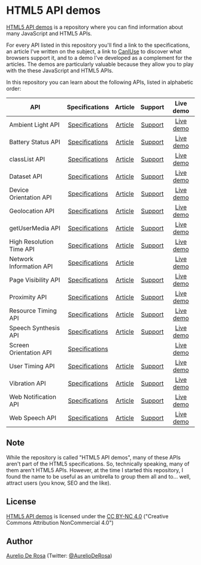 # HTML5 API demos #
[HTML5 API demos](https://github.com/AurelioDeRosa/HTML5-API-demos) is a repository where you can find information about many JavaScript and HTML5 APIs.

For every API listed in this repository you'll find a link to the specifications, an article I've written on the subject, a link to [CanIUse](http://caniuse.com/) to discover what browsers support it, and to a demo I've developed as a complement for the articles. The demos are particularly valuable because they allow you to play with the these JavaScript and HTML5 APIs.

In this repository you can learn about the following APIs, listed in alphabetic order:

| API   | Specifications | Article | Support | Live demo |
| ----- | :------------: | :-----: | :-----: | :-------: |
| Ambient Light API| [Specifications](http://www.w3.org/TR/ambient-light/) | [Article](http://flippinawesome.org/2014/05/27/introduction-to-the-ambient-light-api/) | [Support](http://caniuse.com/#feat=ambient-light) | [Live demo](http://aurelio.audero.it/demo/ambient-light-api-demo.html)
| Battery Status API| [Specifications](http://www.w3.org/TR/battery-status/) | [Article](http://code.tutsplus.com/tutorials/html5-battery-status-api--mobile-22795) | [Support](http://caniuse.com/#feat=battery-status) | [Live demo](http://aurelio.audero.it/demo/battery-status-api-demo.html)
| classList API| [Specifications](http://dom.spec.whatwg.org/#dom-element-classlist) | [Article](http://www.sitepoint.com/exploring-classlist-api/) | [Support](http://caniuse.com/#feat=classlist) | [Live demo](http://aurelio.audero.it/demo/classlist-api-demo.html)
| Dataset API| [Specifications](http://www.w3.org/TR/html5/dom.html#dom-dataset) | [Article](http://www.sitepoint.com/managing-custom-data-html5-dataset-api/) | [Support](http://caniuse.com/#feat=dataset) | [Live demo](http://aurelio.audero.it/demo/dataset-api-demo.html)
| Device Orientation API| [Specifications](http://www.w3.org/TR/orientation-event/) | [Article](http://code.tutsplus.com/tutorials/an-introduction-to-the-device-orientation-api--cms-21067) | [Support](http://caniuse.com/#feat=deviceorientation) | [Live demo](http://aurelio.audero.it/demo/device-orientation-api-demo.html)
| Geolocation API| [Specifications](http://www.w3.org/TR/geolocation-API/) | [Article](http://code.tutsplus.com/tutorials/an-introduction-to-the-geolocation-api--cms-20071) | [Support](http://caniuse.com/#feat=geolocation) | [Live demo](http://aurelio.audero.it/demo/geolocation-api-demo.html)
| getUserMedia API| [Specifications](http://www.w3.org/TR/mediacapture-streams/) | [Article](http://www.sitepoint.com/introduction-getusermedia-api/) | [Support](http://caniuse.com/#feat=stream) | [Live demo](http://aurelio.audero.it/demo/getusermedia-api-demo.html)
| High Resolution Time API| [Specifications](http://www.w3.org/TR/hr-time/) | [Article](http://www.sitepoint.com/discovering-the-high-resolution-time-api/) | [Support](http://caniuse.com/#feat=high-resolution-time) | [Live demo](http://aurelio.audero.it/demo/high-resolution-time-api-demo.html)
| Network Information API| [Specifications](http://w3c.github.io/netinfo/) | [Article](http://code.tutsplus.com/tutorials/html5-network-information-api--cms-21598) | | [Live demo](http://aurelio.audero.it/demo/network-information-api-demo.html)
| Page Visibility API| [Specifications](http://www.w3.org/TR/page-visibility/) | [Article](http://www.sitepoint.com/introduction-to-page-visibility-api/) | [Support](http://caniuse.com/#feat=pagevisibility) | [Live demo](http://aurelio.audero.it/demo/page-visibility-api-demo.html)
| Proximity API| [Specifications](http://www.w3.org/TR/proximity/) | [Article](http://www.sitepoint.com/introducing-proximity-api/) | [Support](http://caniuse.com/#feat=proximity) | [Live demo](http://aurelio.audero.it/demo/proximity-api-demo.html)
| Resource Timing API| [Specifications](http://www.w3.org/TR/resource-timing/) | [Article](http://www.sitepoint.com/introduction-resource-timing-api/) | [Support](http://caniuse.com/#feat=resource-timing) | [Live demo](http://aurelio.audero.it/demo/resource-timing-api-demo.html)
| Speech Synthesis API| [Specifications](https://dvcs.w3.org/hg/speech-api/raw-file/tip/speechapi.html#tts-section) | [Article](http://www.sitepoint.com/talking-web-pages-and-the-speech-synthesis-api/) | [Support](http://caniuse.com/#feat=speech-synthesis) | [Live demo](http://aurelio.audero.it/demo/speech-synthesis-api-demo.html)
| Screen Orientation API| [Specifications](http://www.w3.org/TR/screen-orientation/) |  |  | [Live demo](http://aurelio.audero.it/demo/screen-orientation-api-demo.html)
| User Timing API| [Specifications](http://www.w3.org/TR/user-timing/) | [Article](http://www.sitepoint.com/discovering-user-timing-api/) | [Support](http://caniuse.com/#feat=user-timing) | [Live demo](http://aurelio.audero.it/demo/user-timing-api-demo.html)
| Vibration API| [Specifications](http://www.w3.org/TR/vibration/) | [Article](http://code.tutsplus.com/tutorials/html5-vibration-api--mobile-22585) | [Support](http://caniuse.com/#feat=vibration) | [Live demo](http://aurelio.audero.it/demo/vibration-api-demo.html)
| Web Notification API| [Specifications](http://www.w3.org/TR/notifications/) | [Article](http://www.sitepoint.com/introduction-web-notifications-api/) | [Support](http://caniuse.com/#feat=notifications) | [Live demo](http://aurelio.audero.it/demo/web-notifications-api-demo.html)
| Web Speech API| [Specifications](https://dvcs.w3.org/hg/speech-api/raw-file/tip/speechapi.html) | [Article](http://www.sitepoint.com/introducing-web-speech-api/) | [Support](http://caniuse.com/#feat=web-speech) | [Live demo](http://aurelio.audero.it/demo/web-speech-api-demo.html)

## Note ##
While the repository is called "HTML5 API demos", many of these APIs aren't part of the HTML5 specifications. So, technically speaking, many of them aren't HTML5 APIs. However, at the time I started this repository, I found the name to be useful as an umbrella to group them all and to... well, attract users (you know, SEO and the like).

## License ##
[HTML5 API demos](https://github.com/AurelioDeRosa/HTML5-API-demos) is licensed under the
[CC BY-NC 4.0](http://creativecommons.org/licenses/by-nc/4.0/) ("Creative Commons Attribution NonCommercial 4.0")

## Author ##
[Aurelio De Rosa](http://www.audero.it) (Twitter: [@AurelioDeRosa](https://twitter.com/AurelioDeRosa))

